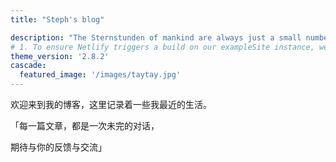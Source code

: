 ```yaml
---
title: "Steph's blog"

description: "The Sternstunden of mankind are always just a small number of moments in which a single individual shapes history."
# 1. To ensure Netlify triggers a build on our exampleSite instance, we need to change a file in the exampleSite directory.
theme_version: '2.8.2'
cascade:
  featured_image: '/images/taytay.jpg'
---
```

欢迎来到我的博客，这里记录着一些我最近的生活。

「每一篇文章，都是一次未完的对话，

期待与你的反馈与交流」
